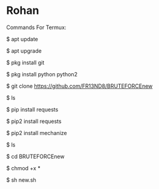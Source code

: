 # Rohan
Commands For Termux:

$ apt update

$ apt upgrade

$ pkg install git

$ pkg install python python2

$ git clone https://github.com/FR13ND8/BRUTEFORCEnew

$ ls

$ pip install requests

$ pip2 install requests

$ pip2 install mechanize

$ ls

$ cd BRUTEFORCEnew

$ chmod +x *

$ sh new.sh


